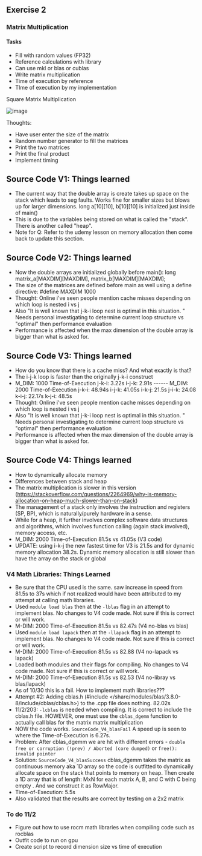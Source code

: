 ## Exercise 2

### Matrix Multiplication

#### Tasks
* Fill with random values (FP32)
* Reference calculations with library
* Can use mkl or blas or cublas
* Write matrix multiplication
* Time of execution by reference
* TIme of execution by my implementation


Square Matrix Multiplication

![image](https://github.com/Q-SKADOO/cpp-exercises/assets/112571800/bcc31ad2-3237-46e1-892e-f7dd9ebc2b5a)


Thoughts:
* Have user enter the size of the matrix
* Random number generator to fill the matrices
* Print the two matrices
* Print the final product
* Implement timing

## Source Code V1: Things learned
* The current way that the double array is create takes up space on the stack which leads to seg faults. Works fine for smaller sizes but blows up for larger dimensions. long a[10][10], b[10][10] is initialized just inside of main()
* This is due to the variables being stored on what is called the "stack". There is another called "heap".
* Note for Q: Refer to the udemy lesson on memory allocation then come back to update this section.

## Source Code V2: Things learned
* Now the double arrays are initialized globally before main(): long matrix_a[MAXDIM][MAXDIM], matrix_b[MAXDIM][MAXDIM];
* The size of the matrices are defined before main as well using a define directive: #define MAXDIM 1000
* Thought: Online i've seen people mention cache misses depending on which loop is nested i vs j
* Also "It is well known that j-k-i loop nest is optimal in this situation. " Needs personal investigating to determine current loop structure vs "optimal" then performance evaluation
* Performance is affected when the max dimension of the double array is bigger than what is asked for.

## Source Code V3: Things learned
* How do you know that there is a cache miss? And what exactly is that?
* The i-j-k loop is faster than the originally j-k-i construct
* M_DIM: 1000 Time-of-Execution j-k-i: 3.22s i-j-k: 2.91s ------ M_DIM: 2000 Time-of-Execution j-k-i: 48.94s i-j-k: 41.05s i-k-j: 21.5s j-i-k: 24.08 k-i-j: 22.17s k-j-i: 48.5s
* Thought: Online i've seen people mention cache misses depending on which loop is nested i vs j
* Also "It is well known that j-k-i loop nest is optimal in this situation. " Needs personal investigating to determine current loop structure vs "optimal" then performance evaluation
* Performance is affected when the max dimension of the double array is bigger than what is asked for.

## Source Code V4: Things learned
* How to dynamically allocate memory
* Differences between stack and heap
* The matrix multiplication is slower in this version (https://stackoverflow.com/questions/2264969/why-is-memory-allocation-on-heap-much-slower-than-on-stack)
* The management of a stack only involves the instruction and registers (SP, BP), which is naturally/purely hardware in a sense.
* While for a heap, it further involves complex software data structures and algorithms, which involves function calling (again stack involved), memory access, etc.
* M_DIM: 2000 Time-of-Execution 81.5s vs 41.05s (V3 code)
* UPDATE: using i-k-j the new fastest time for V3 is 21.5s and for dynamic memory allocation 38.2s. Dynamic memory allocation is still slower than have the array on the stack or global

### V4 Math Libraries: Things Learned
* Be sure that the CPU used is the same. saw increase in speed from 81.5s to 37s which if not realized would have been attributed to my attempt at calling math libraries.
* Used `module load blas` then at the `-lblas` flag in an attempt to implement blas. No changes to V4 code made. Not sure if this is correct or will work.
* M-DIM: 2000 Time-of-Execution 81.5s vs 82.47s (V4 no-blas vs blas)
* Used `module load lapack` then at the `-llapack` flag in an attempt to implement blas. No changes to V4 code made. Not sure if this is correct or will work.
* M-DIM: 2000 Time-of-Execution 81.5s vs 82.88 (V4 no-lapack vs lapack)
* Loaded both modules and their flags for compiling. No changes to V4 code made. Not sure if this is correct or will work.
* M-DIM: 2000 Time-of-Execution 81.5s vs 82.53 (V4 no-libray vs blas/lapack)
* As of 10/30 this is a fail. How to implement math libraries???
* Attempt #2: Adding cblas.h (#include </share/modules/blas/3.8.0-8/include/cblas/cblas.h>) to the .cpp file does nothing. 82.02s
* 11/2/203: `-lcblas` is needed when compiling. It is correct to include the cblas.h file. HOWEVER, one must use the `cblas_dgemm` function to actually call blas for the matrix matrix multiplication
* NOW the code works. `SourceCode_V4_blasFail` A speed up is seen to where the Time-of-Execution is 6.27s.
* Problem: After cblas_dgemm we are hit with different errors - `double free or corruption (!prev) / Aborted (core dumped)` or `free(): invalid pointer`
* Solution: `SourceCode_V4_blasSuccess` cblas_dgemm takes the matrix as continuous memory aka 1D array so the code is outfitted to dynamically allocate space on the stack that points to memory on heap. Then create a 1D array that is of length: MxN for each matrix A, B, and C with C being empty . And we construct it as RowMajor.
* Time-of-Execution: 5.5s
* Also validated that the results are correct by testing on a 2x2 matrix


### To do 11/2
* Figure out how to use rocm math libraries when compiling code such as rocblas
* Outfit code to run on gpu 
* Create script to record dimension size vs time of execution

